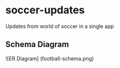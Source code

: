 # soccer-updates
Updates from world of soccer in a single app

## Schema Diagram

![ER Diagram] (football-schema.png)